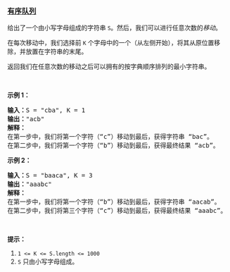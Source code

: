 ### [有序队列](https://leetcode-cn.com/problems/orderly-queue)

<p>给出了一个由小写字母组成的字符串 <code>S</code>。然后，我们可以进行任意次数的<em>移动</em>。</p>

<p>在每次移动中，我们选择前 <code>K</code> 个字母中的一个（从左侧开始），将其从原位置移除，并放置在字符串的末尾。</p>

<p>返回我们在任意次数的移动之后可以拥有的按字典顺序排列的最小字符串。</p>

<p>&nbsp;</p>

<p><strong>示例 1：</strong></p>

<pre><strong>输入：</strong>S = &quot;cba&quot;, K = 1
<strong>输出：</strong>&quot;acb&quot;
<strong>解释：</strong>
在第一步中，我们将第一个字符（&ldquo;c&rdquo;）移动到最后，获得字符串 &ldquo;bac&rdquo;。
在第二步中，我们将第一个字符（&ldquo;b&rdquo;）移动到最后，获得最终结果 &ldquo;acb&rdquo;。
</pre>

<p><strong>示例 2：</strong></p>

<pre><strong>输入：</strong>S = &quot;baaca&quot;, K = 3
<strong>输出：</strong>&quot;aaabc&quot;
<strong>解释：
</strong>在第一步中，我们将第一个字符（&ldquo;b&rdquo;）移动到最后，获得字符串 &ldquo;aacab&rdquo;。
在第二步中，我们将第三个字符（&ldquo;c&rdquo;）移动到最后，获得最终结果 &ldquo;aaabc&rdquo;。
</pre>

<p>&nbsp;</p>

<p><strong>提示：</strong></p>

<ol>
	<li><code>1 &lt;= K &lt;= S.length&nbsp;&lt;= 1000</code></li>
	<li><code>S</code>&nbsp;只由小写字母组成。</li>
</ol>
